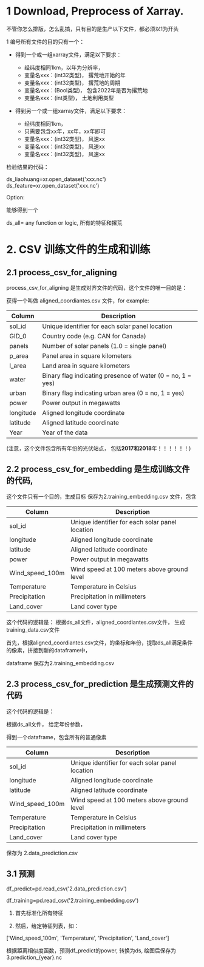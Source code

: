 


# 1 Download, Preprocess of Xarray.

不管你怎么排版，怎么乱搞，只有目的是生产以下文件，都必须以1为开头

1 编号所有文件的目的只有一个：

- 得到一个或一组xarray文件，满足以下要求：
  - 经纬度相同1km，以年为分辨率，
  - 变量名xxx：(int32类型)， 撂荒地开始的年
  - 变量名xxx：(int32类型)， 撂荒地的周期
  - 变量名xxx：(Bool类型)， 包含2022年是否为撂荒地
  - 变量名xxx：(int类型)， 土地利用类型


- 得到另一个或一组xarray文件，满足以下要求：
  - 经纬度相同1km，
  - 只需要包含xx年，xx年，xx年即可
  - 变量名xxx：(int32类型)， 风速xx
  - 变量名xxx：(int32类型)， 风速xx
  - 变量名xxx：(int32类型)， 风速xx



检验结果的代码：

ds_liaohuang=xr.open_dataset('xxx.nc')
ds_feature=xr.open_dataset('xxx.nc')

Option:

能够得到一个

ds_all= any function or logic, 所有的特征和撂荒


# 2. CSV 训练文件的生成和训练

## 2.1 process_csv_for_aligning
process_csv_for_aligning 是生成对齐文件的代码，这个文件的唯一目的是：

获得一个叫做 aligned_coordiantes.csv 文件，for example:

| Column | Description |
|--------|-------------|
| sol_id | Unique identifier for each solar panel location |
| GID_0 | Country code (e.g. CAN for Canada) |
| panels | Number of solar panels (1.0 = single panel) |
| p_area | Panel area in square kilometers |
| l_area | Land area in square kilometers |
| water | Binary flag indicating presence of water (0 = no, 1 = yes) |
| urban | Binary flag indicating urban area (0 = no, 1 = yes) |
| power | Power output in megawatts |
| longitude | Aligned longitude coordinate |
| latitude | Aligned latitude coordinate |
| Year | Year of the data |

(注意，这个文件包含所有年份的光伏站点， 包括**2017和2018**年！！！！！！)





## 2.2 process_csv_for_embedding 是生成训练文件的代码,


这个文件只有一个目的，生成目标
保存为2.training_embedding.csv 文件，包含

| Column | Description |
|--------|-------------|
| sol_id | Unique identifier for each solar panel location |
| longitude | Aligned longitude coordinate |
| latitude | Aligned latitude coordinate |
| power | Power output in megawatts |
| Wind_speed_100m | Wind speed at 100 meters above ground level |
| Temperature | Temperature in Celsius |
| Precipitation | Precipitation in millimeters |
| Land_cover | Land cover type |



这个代码的逻辑是：
根据ds_all文件，aligned_coordiantes.csv文件， 生成training_data.csv文件

首先，根据aligned_coordiantes.csv文件，的坐标和年份，提取ds_all满足条件的像素，拼接到新的dataframe中，

dataframe 保存为2.training_embedding.csv




## 2.3 process_csv_for_prediction 是生成预测文件的代码

   
这个代码的逻辑是：

根据ds_all文件，
给定年份参数，

得到一个dataframe，包含所有的普通像素

| Column | Description |
|--------|-------------|
| sol_id | Unique identifier for each solar panel location |
| longitude | Aligned longitude coordinate |
| latitude | Aligned latitude coordinate |
| Wind_speed_100m | Wind speed at 100 meters above ground level |
| Temperature | Temperature in Celsius |
| Precipitation | Precipitation in millimeters |
| Land_cover | Land cover type |

保存为 2.data_prediction.csv

## 3.1 预测

df_predict=pd.read_csv('2.data_prediction.csv')

df_training=pd.read_csv('2.training_embedding.csv')




1. 首先标准化所有特征

2. 然后，给定特征列表，如：

['Wind_speed_100m', 'Temperature', 'Precipitation', 'Land_cover']


根据距离相似度函数，预测df_predict的power, 转换为ds, 绘图后保存为
3.prediction_{year}.nc








